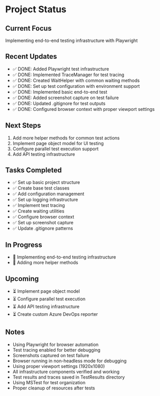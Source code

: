 # Project Status

## Current Focus

Implementing end-to-end testing infrastructure with Playwright

## Recent Updates

- ✅ DONE: Added Playwright test infrastructure
- ✅ DONE: Implemented TraceManager for test tracing
- ✅ DONE: Created WaitHelper with common waiting methods
- ✅ DONE: Set up test configuration with environment support
- ✅ DONE: Implemented basic end-to-end test
- ✅ DONE: Added screenshot capture on test failure
- ✅ DONE: Updated .gitignore for test outputs
- ✅ DONE: Configured browser context with proper viewport settings

## Next Steps

1. Add more helper methods for common test actions
2. Implement page object model for UI testing
3. Configure parallel test execution support
4. Add API testing infrastructure

## Tasks Completed

- ✅ Set up basic project structure
- ✅ Create base test classes
- ✅ Add configuration management
- ✅ Set up logging infrastructure
- ✅ Implement test tracing
- ✅ Create waiting utilities
- ✅ Configure browser context
- ✅ Set up screenshot capture
- ✅ Update .gitignore patterns

## In Progress

- 🔄 Implementing end-to-end testing infrastructure
- 🔄 Adding more helper methods

## Upcoming

- ⏳ Implement page object model
- ⏳ Configure parallel test execution
- ⏳ Add API testing infrastructure
- ⏳ Create custom Azure DevOps reporter

## Notes

- Using Playwright for browser automation
- Test tracing enabled for better debugging
- Screenshots captured on test failure
- Browser running in non-headless mode for debugging
- Using proper viewport settings (1920x1080)
- All infrastructure components verified and working
- Test results and traces saved in TestResults directory
- Using MSTest for test organization
- Proper cleanup of resources after tests
